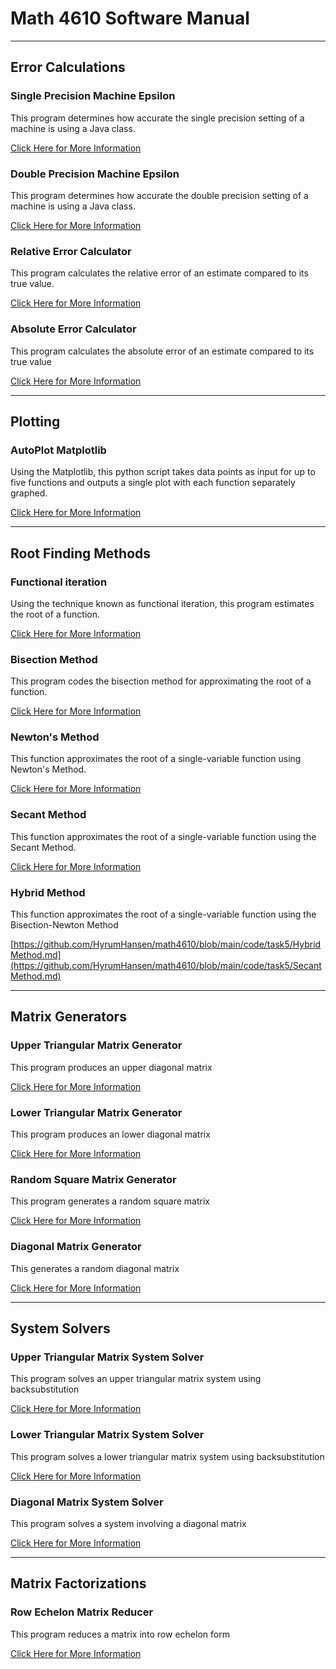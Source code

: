 # Math 4610 Software Manual

***
## Error Calculations

### Single Precision Machine Epsilon

This program determines how accurate the single precision setting of a machine is using a Java class.

[Click Here for More Information](https://github.com/HyrumHansen/math4610/blob/main/code/task3/doublePrecisionEpsilon.md)


### Double Precision Machine Epsilon

This program determines how accurate the double precision setting of a machine is using a Java class.

[Click Here for More Information](https://github.com/HyrumHansen/math4610/blob/main/code/task3/doublePrecisionEpsilon.md)

### Relative Error Calculator

This program calculates the relative error of an estimate compared to its true value.

[Click Here for More Information](https://github.com/HyrumHansen/math4610/blob/main/code/task4/RelativeError.md)

### Absolute Error Calculator

This program calculates the absolute error of an estimate compared to its true value

[Click Here for More Information](https://github.com/HyrumHansen/math4610/blob/main/code/task4/AbsoluteError.md)
***

## Plotting

### AutoPlot Matplotlib

Using the Matplotlib, this python script takes data points as input for up to five functions and outputs a single plot with each function separately graphed.

[Click Here for More Information](https://github.com/HyrumHansen/math4610/blob/main/code/task4/GraphicsRoutine.md)
***


## Root Finding Methods

### Functional iteration

Using the technique known as functional iteration, this program estimates the root of a function.

[Click Here for More Information](https://github.com/HyrumHansen/math4610/blob/main/code/task4/FixedPointIteration.md)

### Bisection Method

This program codes the bisection method for approximating the root of a function.

[Click Here for More Information](https://github.com/HyrumHansen/math4610/blob/main/code/task4/BisectionMethod.md)


### Newton's Method

This function approximates the root of a single-variable function using Newton's Method.

[Click Here for More Information](https://github.com/HyrumHansen/math4610/blob/main/code/task5/NewtonsMethod.md)

### Secant Method

This function approximates the root of a single-variable function using the Secant Method.

[Click Here for More Information](https://github.com/HyrumHansen/math4610/blob/main/code/task5/SecantMethod.md)

### Hybrid Method

This function approximates the root of a single-variable function using the Bisection-Newton Method

[https://github.com/HyrumHansen/math4610/blob/main/code/task5/HybridMethod.md](https://github.com/HyrumHansen/math4610/blob/main/code/task5/SecantMethod.md)
***

## Matrix Generators

### Upper Triangular Matrix Generator

This program produces an upper diagonal matrix

[Click Here for More Information](https://github.com/HyrumHansen/math4610/blob/main/code/task7/upperTriangularGenerator.md)

### Lower Triangular Matrix Generator

This program produces an lower diagonal matrix

[Click Here for More Information](https://github.com/HyrumHansen/math4610/blob/main/code/task7/lowerTriangularMatrixGenerator.md)

### Random Square Matrix Generator

This program generates a random square matrix

[Click Here for More Information](https://github.com/HyrumHansen/math4610/blob/main/code/task7/squareRandomMatrix.md)

### Diagonal Matrix Generator

This generates a random diagonal matrix

[Click Here for More Information](https://github.com/HyrumHansen/math4610/blob/main/code/task7/randomDiagonalMatrix.md)
***

## System Solvers

### Upper Triangular Matrix System Solver

This program solves an upper triangular matrix system using backsubstitution

[Click Here for More Information](https://github.com/HyrumHansen/math4610/blob/main/code/task7/upperTriangularSolver.md)

### Lower Triangular Matrix System Solver

This program solves a lower triangular matrix system using backsubstitution

[Click Here for More Information](https://github.com/HyrumHansen/math4610/blob/main/code/task7/lowerTriangularSolver.md)

### Diagonal Matrix System Solver

This program solves a system involving a diagonal matrix

[Click Here for More Information](https://github.com/HyrumHansen/math4610/blob/main/code/task7/diagonalMatrixSolver.md)
***

## Matrix Factorizations

### Row Echelon Matrix Reducer

This program reduces a matrix into row echelon form

[Click Here for More Information](https://github.com/HyrumHansen/math4610/blob/main/code/task7/rowEchelon.md)




